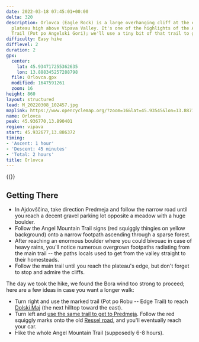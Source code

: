 ```yaml
---
date: 2022-03-18 07:45:01+00:00
delta: 320
description: Orlovca (Eagle Rock) is a large overhanging cliff at the edge of Gora
  plateau high above Vipava Valley. It's one of the highlights of the Angel Mountain
  Trail (Pot po Angelski Gori); we'll use a tiny bit of that trail to get there.
difficulty: Easy hike
difflevel: 2
duration: 2
gpx:
  center:
    lat: 45.934717255362635
    lon: 13.888345257288798
  file: Orlovca.gpx
  modified: 1647591261
  zoom: 16
height: 860
layout: structured
lead: M_20220308_102457.jpg
maplink: https://www.opencyclemap.org/?zoom=16&lat=45.93545&lon=13.88715&layers=B0000
name: Orlovca
peak: 45.936770,13.890401
region: vipava
start: 45.932677,13.886372
timing:
- 'Ascent: 1 hour'
- 'Descent: 45 minutes'
- 'Total: 2 hours'
title: Orlovca
---
```

{{<hike-details description="yes">}}

## Getting There

* In Ajdovščina, take direction Predmeja and follow the narrow road until you reach a decent gravel parking lot opposite a meadow with a huge boulder.
* Follow the Angel Mountain Trail signs (red squiggly thingies on yellow background) onto a narrow footpath ascending through a sparse forest.
* After reaching an enormous boulder where you could bivouac in case of heavy rains, you'll notice numerous overgrown footpaths radiating from the main trail -- the paths locals used to get from the valley straight to their homesteads.
* Follow the main trail until you reach the plateau's edge, but don't forget to stop and admire the cliffs.

The day we took the hike, we found the Bora wind too strong to proceed; here are a few ideas in case you want a longer walk:

* Turn right and use the marked trail (Pot po Robu -- Edge Trail) to reach [Dolski Maj](../dolskimaj/) (the next hilltop toward the east).
* Turn left and [use the same trail to get to Predmeja](../dolskimaj/). Follow the red squiggly marks onto the old [Ressel road](../../biking/resseltrail/), and you'll eventually reach your car.
* Hike the whole Angel Mountain Trail (supposedly 6-8 hours).
